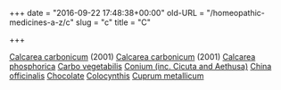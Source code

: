 +++
date = "2016-09-22 17:48:38+00:00"
old-URL = "/homeopathic-medicines-a-z/c"
slug = "c"
title = "C"

+++

[Calcarea carbonicum](/how-we-can-help-you/medicine-a-z/calc-carb/) (2001)
[Calcarea carbonicum](/how-we-can-help-you/medicine-a-z/calc-carb-2/) (2001)
[Calcarea phosphorica](/how-we-can-help-you/medicine-a-z/calcarea-phosphorica/)
[Carbo vegetabilis](/how-we-can-help-you/medicine-a-z/a-constitutional-case-of-carbo-veg/)
[Conium (inc. Cicuta and Aethusa)](/how-we-can-help-you/medicine-a-z/duality-and-opposites/)
[China officinalis](/how-we-can-help-you/medicine-a-z/irritable-tired-and-fanciful-a-case-of-china-officinalis/)
[Chocolate](/how-we-can-help-you/medicine-a-z/chocolate/)
[Colocynthis](/how-we-can-help-you/medicine-a-z/homeopathic-remedy-families/)
[Cuprum metallicum](/how-we-can-help-you/medicine-a-z/cuprum-metallicum/)
